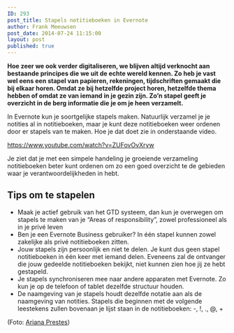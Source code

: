 ```yaml
---
ID: 293
post_title: Stapels notitieboeken in Evernote
author: Frank Meeuwsen
post_date: 2014-07-24 11:15:00
layout: post
published: true
---
```

<strong>Hoe zeer we ook verder digitaliseren, we blijven altijd verknocht aan bestaande principes die we uit de echte wereld kennen. Zo heb je vast wel eens een stapel van papieren, rekeningen, tijdschriften gemaakt die bij elkaar horen. Omdat ze bij hetzelfde project horen, hetzelfde thema hebben of omdat ze van iemand in je gezin zijn. Zo’n stapel geeft je overzicht in de berg informatie die je om je heen verzamelt.</strong>
<!--more-->

In Evernote kun je soortgelijke stapels maken. Natuurlijk verzamel je je notities al in notitieboeken, maar je kunt deze notitieboeken weer ordenen door er stapels van te maken. Hoe je dat doet zie in onderstaande video.

https://www.youtube.com/watch?v=ZUFovOvXryw

Je ziet dat je met een simpele handeling je groeiende verzameling notitieboeken beter kunt ordenen om zo een goed overzicht te de gebieden waar je verantwoordelijkheden in hebt.
<h2 id="tipsomtestapelen">Tips om te stapelen</h2>
<ul>
	<li>Maak je actief gebruik van het GTD systeem, dan kun je overwegen om stapels te maken van je “Areas of responsibility”, zowel professioneel als in je privé leven</li>
	<li>Ben je een Evernote Business gebruiker? In één stapel kunnen zowel zakelijke als privé notitieboeken zitten.</li>
	<li>Jouw stapels zijn persoonlijk en niet te delen. Je kunt dus geen stapel notitieboeken in één keer met iemand delen. Eveneens zal de ontvanger die jouw gedeelde notitieboeken bekijkt, niet kunnen zien hoe jij ze hebt gestapeld.</li>
	<li>Je stapels synchroniseren mee naar andere apparaten met Evernote. Zo kun je op de telefoon of tablet dezelfde structuur houden.</li>
	<li>De naamgeving van je stapels houdt dezelfde notatie aan als de naamgeving van notities. Stapels die beginnen met de volgende leestekens zullen bovenaan je lijst staan in de notitieboeken: -, !, ., @, +</li>
</ul>
(Foto: <a href="https://www.flickr.com/photos/kiddinha/">Ariana Prestes</a>)
